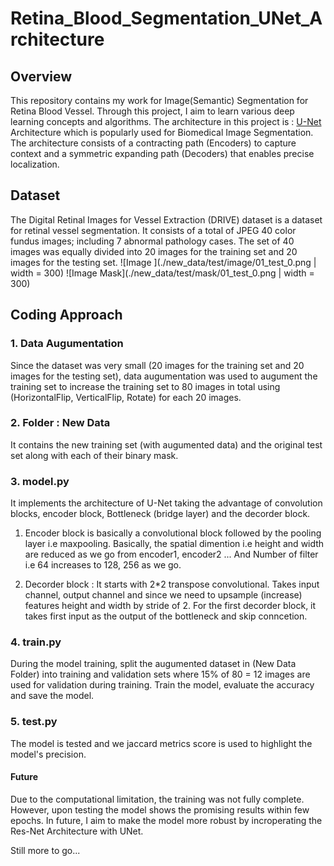 # Retina_Blood_Segmentation_UNet_Architecture

## Overview
This repository contains my work for Image(Semantic) Segmentation for Retina Blood Vessel. Through this project, I aim to learn various deep learning concepts and algorithms. The architecture in this project is : [U-Net](https://arxiv.org/abs/1505.04597) Architecture which is popularly used for Biomedical Image Segmentation. The architecture consists of a contracting path (Encoders) to capture context and a symmetric expanding path (Decoders) that enables precise localization. 

## Dataset 
The Digital Retinal Images for Vessel Extraction (DRIVE) dataset is a dataset for retinal vessel segmentation. It consists of a total of JPEG 40 color fundus images; including 7 abnormal pathology cases. 
The set of 40 images was equally divided into 20 images for the training set and 20 images for the testing set.
![Image ](./new_data/test/image/01_test_0.png | width = 300)
![Image Mask](./new_data/test/mask/01_test_0.png | width = 300)

## Coding Approach
### 1. Data Augumentation
Since the dataset was very small (20 images for the training set and 20 images for the testing set), data augumentation was used to augument the training set to increase the training set to 80 images in total using (HorizontalFlip, VerticalFlip, Rotate) for each 20 images. 

### 2. Folder : New Data
It contains the new training set (with augumented data) and the original test set along with each of their binary mask.

### 3. model.py
It implements the architecture of U-Net taking the advantage of convolution blocks, encoder block, Bottleneck (bridge layer) and the decorder block. 

1. Encoder block is basically a convolutional block followed by the pooling     layer i.e maxpooling. Basically, the spatial dimention i.e height and width are reduced as we go from encoder1, encoder2 ...
And Number of filter i.e 64 increases to 128, 256 as we go. 

2. Decorder block : It starts with 2*2 transpose convolutional. Takes input channel, output channel and since we need to upsample (increase) features height and width by stride of 2.  For the first decorder block, it takes first input as the output of the bottleneck and skip conncetion.

### 4. train.py
During the model training, split the augumented dataset in (New Data Folder) into training and validation sets where 15% of 80 = 12 images are used for validation during training. Train the model, evaluate the accuracy and save the model.

### 5. test.py
The model is tested and we jaccard metrics score is used to highlight the model's precision. 

#### Future
Due to the computational limitation, the training was not fully complete. However, upon testing the model shows the promising results within few epochs. In future, I aim to make the model more robust by incroperating the Res-Net Architecture with UNet.

Still more to go...






